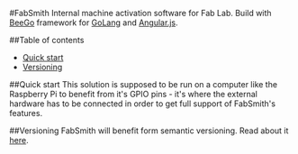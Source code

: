 #FabSmith
Internal machine activation software for Fab Lab. Build with [BeeGo](http://beego.me) framework for [GoLang](https://golang.org) and [Angular.js](https://angularjs.org).

##Table of contents
- [Quick start](#quick-start)
- [Versioning](#versioning)

##Quick start
This solution is supposed to be run on a computer like the Raspberry Pi to benefit from it's GPIO pins - it's where the external hardware has to be connected in order to get full support of FabSmith's features.

##Versioning
FabSmith will benefit form semantic versioning. Read about it [here](http://semver.org).

